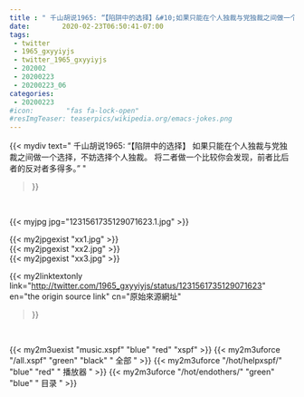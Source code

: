 ```yaml
---
title : " 千山胡说1965: “【陷阱中的选择】&#10;如果只能在个人独裁与党独裁之间做一个选择，不妨选择个人独裁。&#10;&#10;将二者做一个比较你会发现，前者比后者的反对者多得多。”  "
date:        2020-02-23T06:50:41-07:00
tags:
 - twitter
 - 1965_gxyyiyjs
 - twitter_1965_gxyyiyjs
 - 202002
 - 20200223
 - 20200223_06
categories:
 - 20200223
#icon:        "fas fa-lock-open"
#resImgTeaser: teaserpics/wikipedia.org/emacs-jokes.png
---
```


{{< mydiv text=" 千山胡说1965: “【陷阱中的选择】&#10;如果只能在个人独裁与党独裁之间做一个选择，不妨选择个人独裁。&#10;&#10;将二者做一个比较你会发现，前者比后者的反对者多得多。”  "
>}}
<br>


 {{< myjpg jpg="1231561735129071623.1.jpg" >}}<br> 

{{< my2jpgexist "xx1.jpg" >}}<br>
{{< my2jpgexist "xx2.jpg" >}}<br>
{{< my2jpgexist "xx3.jpg" >}}<br>


{{< my2linktextonly link="http://twitter.com/1965_gxyyiyjs/status/1231561735129071623"
en="the origin source link" cn="原始來源網址"
>}}


<br>

{{< my2m3uexist "music.xspf"        "blue"   "red"    "xspf" >}} {{< my2m3uforce "/all.xspf"         "green"  "black"  " 全部 " >}} {{< my2m3uforce "/hot/helpxspf/"    "blue"   "red"    " 播放器 " >}} {{< my2m3uforce "/hot/endothers/"   "green"  "blue"   " 目录 " >}} 
